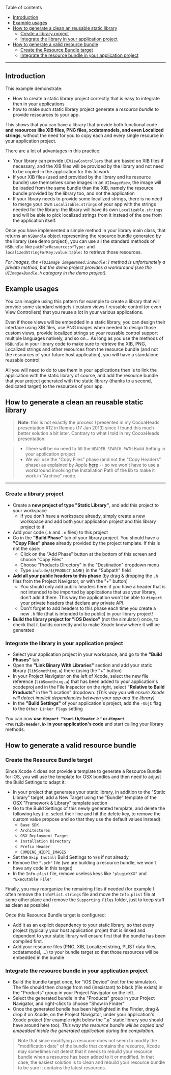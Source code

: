 Table of contents

* [Introduction](#introduction)
* [Example usages](#example-usages)
* [How to generate a clean an reusable static library](#how-to-generate-a-clean-an-reusable-static-library)
  * [Create a library project](#create-a-library-project)
  * [Integrate the library in your application project](#integrate-the-library-in-your-application-project)
* [How to generate a valid resource bundle](#how-to-generate-a-valid-resource-bundle)
  * [Create the Resource Bundle target](#create-the-resource-bundle-target)
  * [Integrate the resource bundle in your application project](#integrate-the-resource-bundle-in-your-application-project)

---

## Introduction

This example demonstrate:
* How to create a static library project correctly that is easy to integrate then in your applications
* how to make such static library project generate a _resource bundle_ to provide ressources to your app.

This shows that you can have a library that provide both functional code **and resources like
XIB files, PNG files, xcdatamodels, and even Localized strings**, without the need for you to copy
each and every single resource in your application project.

There are a lot of advantages in this practice:

* Your library can provide `UIViewControllers` that are based on XIB files if necessary, and the XIB files will be provided by the library
  and not need to be copied in the application for this to work
* If your XIB files (used and provided by the library and its resource bundle) use themselves some images in an `UIImageView`,
  the image will be loaded from the same bundle than the XIB, namely the resource bundle provided by the library too, and not the application
* If your library needs to provide some localized strings, there is no need to merge your own `Localizable.strings` of your app
  with the strings needed for the library: the library will have its own `Localizable.strings` and will be able to pick localized strings
  from it instead of the one from the application itself.

Once you have implemented a simple method in your library main class, that returns an `NSBundle` object representing the
resource bundle generated by the library (see demo project), you can use all the standard methods of `NSBundle` like
`pathForResource:ofType:` and `localizedStringForKey:value:table:` to retrieve those resources.

_For images, the `+[UIImage imageNamed:inBundle:]` method is unfortunately a private method,
but the demo project provides a workaround (see the `UIImage+Bundle.h` category in the demo project)._

## Example usages

You can imagine using this pattern for example to create a library that will provide some standard widgets / custom views / reusable control
(or even View Controllers) that you reuse a lot in your various applications.

Even if those views will be embedded in a static library, you can design their interface using XIB files,
use PNG images when needed to design those custom views, provide localized strings so your reusable control
support multiple languages natively, and so on…
As long as you use the methods of `NSBundle` in your library code to make sure to retrieve the XIB, PNG, Localized strings
and other resources from the resource bundle (and not the resources of your future host application), you will have a standalone reusable control!

All you will need to do to use them in your applications then is to link the application with the static library
of course, and add the resource bundle that your project generated with the static library (thanks to a second, dedicated target)
to the resources of your app.

## How to generate a clean an reusable static library

> **Note**: this is not exactly the process I presented in my CocoaHeads presentation #12 in Rennes (17 Jan 2013) since I found this much better solution a bit later.
> Contrary to what I told in my CocoaHeads presentation:

> * There will be no need to fill the `HEADER_SEARCH_PATH` Build Setting in your application project
> * We will use the "Copy Files" phase (and not the "Copy Headers" phase) as explained by Apple
>   [here](http://developer.apple.com/library/ios/technotes/iOSStaticLibraries/iOSStaticLibraries.pdf) -- so we won't have to use a workaround involving the Installation Path of the lib to make it work in "Archive" mode.

---

### Create a library project

* Create a **new project of type "Static Library"**, and add this project to your workspace
	* If you don't have a workspace already, simply create a new workspace and add both your application project and this library project to it
* Add your code (`.h` and `.m` files) to this project
* Go in the **"Build Phase"** tab of your library project. You should have a **"Copy Files" phase** already provided by the project template. If this is not the case:
	* Click on the "Add Phase" button at the bottom of this screen and choose "Copy Files"
	* Choose "Products Directory" in the "Destination" dropdown menu
	* Type `include/${PRODUCT_NAME}` in the "Subpath" field
* **Add all your public headers to this phase** (by drag & dropping the `.h` files from the Project Navigator, or with the "+" button)
	* You should only add public headers here: if you have a header that is not intended to be imported by applications that
	  use your library, don't add it there. This way the application won't be able to `#import` your private headers that declare any private API.
	* Don't forget to add headers to this phase each time you create a new `.h` file (that is intended to be public) in your library project!
* **Build the library project for "iOS Device"** (not the simulator) once, to check that it builds correctly and to make Xcode know where it will be generated

### Integrate the library in your application project

* Select your application project in your workspace, and go to the **"Build Phases"** tab
* Open the **"Link Binary With Libraries"** section and add your static library (`libSomething.a`) there (using the "+" button)
* In your Project Navigator on the left of Xcode, select the new file reference (`libSomething.a`) that has been added to your application's xcodeproj
  and in the File Inspector on the right, select **"Relative to Build Products"** in the "Location" dropdown.
  _(This way you will ensure Xcode will detect implicit dependencies between your app and the library)_
* In the **"Build Settings"** of your application's project, add the `-ObjC` flag to the `Other Linker Flags` setting

You can now **use `#import "YourLib/Header.h"` or `#import <YourLib/Header.h>` in your application's code** and start calling your library methods.

## How to generate a valid resource bundle

### Create the Resource Bundle target

Since Xcode 4 does not provide a template to generate a Resource Bundle for iOS, you will use the template for OSX bundles
and then need to adjust the Build Settings to adapt it:

* In your project that generates your static library, in addition to the "Static Library" target, add a New Target using the
"Bundle" template of the OSX "Framework & Library" template section
* Go to the Build Settings of this newly generated template, and delete the following key
  (i.e. select their line and hit the delete key, to remove the custom value propose and so that they use the default values instead):
  * `Base SDK`
  * `Architectures`
  * `OSX Deployment Target`
  * `Installation Directory`
  * `Prefix Header`
  * `COMBINE_HIDPI_IMAGES`
* Set the `Skip Install` Build Settings to `YES` if not already
* Remove the `".pch"` file (we are building a resource bundle, we won't have any code in this target)
* In the `Info.plist` file, remove useless keys like `"pluginXXX"` and `"Executable File"`

Finally, you may reorganize the remaining files if needed (for example I often remove the `InfoPlist.strings` file and
move the `Info.plist` file at some other place and remove the `Supporting Files` folder, just to keep stuff as clean as possible)

Once this Resource Bundle target is configured:

* Add it as an explicit dependency to your static library, so that every project (typically your host application projet) that is linked
and dependent to your static library will ensure first that the bundle has been compiled first.
* Add your resource files (PNG, XIB, Localized.string, PLIST data files, xcdatamodel, …) to your bundle target so that
  those resources will be embedded in the bundle
  
### Integrate the resource bundle in your application project

* Build the bundle target once, for "iOS Device" (not for the simulator). The file should then change from red (inexistant)
  to black (file exists) in the "Products" group in your Project Navigator on the left.
* Select the generated bundle in the "Products" group in your Project Navigator, and right-click to choose "Show in Finder"
* Once the generated bundle has been highlighted in the Finder, drag & drop it on Xcode, on the Project Navigator,
  under your application's Xcode project (for example right below the ".a" static library you should have around here too).
  _This way the resource bundle will be copied and embedded inside the generated application during the compilation._

> Note that since modifying a resource does not seem to modify the "modification date" of the bundle that contains the resource,
Xcode may sometimes not detect that it needs to rebuild your resource bundle when a resource has been added to it or modified.
In that case, the easiest solution is to clean and rebuild your resource bundle to be sure it contains the latest resources.

